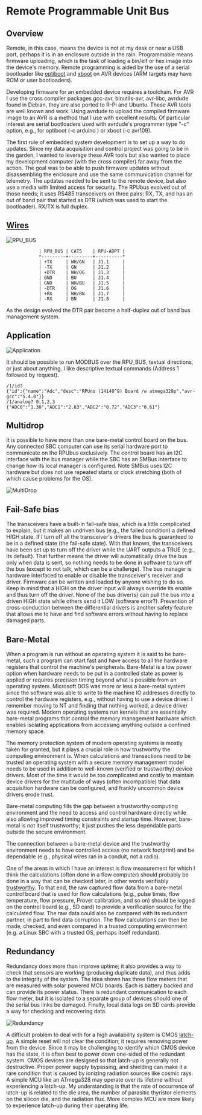 # Remote Programmable Unit Bus

## Overview

Remote, in this case, means the device is not at my desk or near a USB port, perhaps it is in an enclosure outside in the rain. Programmable means firmware uploading, which is the task of loading a bin/elf or hex image into the device's memory. Remote programming is aided by the use of a serial bootloader like [optiboot] and [xboot] on AVR devices (ARM targets may have ROM or user bootloaders). 

[optiboot]: https://github.com/Optiboot/optiboot
[xboot]:https://github.com/alexforencich/xboot

Developing firmware for an embedded device requires a toolchain. For AVR I use the cross compiler packages gcc-avr, binutils-avr, avr-libc, avrdude found in Debian, they are also ported to R-Pi and Ubuntu. These AVR tools are well known and work. Using avrdude to upload the compiled firmware image to an AVR is a method that I use with excellent results. Of particular interest are serial bootloaders used with avrdude's programmer type "-c" option, e.g., for optiboot (-c arduino ) or xboot (-c avr109). 

The first rule of embedded system development is to set up a way to do updates. Since my data acquisition and control project was going to be in the garden, I wanted to leverage these AVR tools but also wanted to place my development computer (with the cross compiler) far away from the action. The goal was to be able to push firmware updates without disassembling the enclosure and use the same communication channel for telemetry. The updates needed to be sent to the remote device, but also use a media with limited access for security. The RPUbus evolved out of those needs; it uses RS485 transceivers on three pairs: RX, TX, and has an out of band pair that started as DTR (which was used to start the bootloader). RX/TX is full duplex.


## [Wires]

[Wires]: ./Documents/RPU_BUS.pdf

![RPU_BUS](./Documents/RPU_BUS.png "RPU_BUS")

```
            | RPU_BUS | CAT5    | RPU-ADPT |
            *---------+---------+----------*
            | +TX     | WH/GN   | J1.1     |
            | -TX     | GN      | J1.2     |
            | +DTR    | WH/OG   | J1.3     |
            | GND     | BU      | J1.4     |
            | GND     | WH/BU   | J1.5     |
            | -DTR    | OG      | J1.6     |
            | +RX     | WH/BN   | J1.7     |
            | -RX     | BN      | J1.8     |
```

As the design evolved the DTR pair become a half-duplex out of band bus management system.


## Application

![Application](./Documents/Application.svg "Application")

It should be possible to run MODBUS over the RPU_BUS, textual directions, or just about anything. I like descriptive textual commands (Address 1 followed by request). 

```
/1/id?
{"id":{"name":"Adc","desc":"RPUno (14140^9) Board /w atmega328p","avr-gcc":"5.4.0"}}
/1/analog? 0,1,2,3
{"ADC0":"1.38","ADC1":"2.83","ADC2":"0.72","ADC3":"0.61"}
```


## Multidrop

It is possible to have more than one bare-metal control board on the bus. Any connected SBC computer can use its serial hardware port to communicate on the RPUbus exclusively. The control board has an I2C interface with the bus manager while the SBC has an SMBus interface to change how its local manager is configured. Note SMBus uses I2C hardware but does not use repeated starts or clock stretching (both of which cause problems for the OS).

![MultiDrop](./Documents/MultiDrop.png "MultiDrop")


## Fail-Safe bias

The transceivers have a built-in fail-safe bias, which is a little complicated to explain, but it makes an undriven bus (e.g., the failed condition) a defined HIGH state. If I turn off all the transceiver's drivers the bus is guaranteed to be in a defined state (the fail-safe state). With that known, the transceivers have been set up to turn off the driver while the UART outputs a TRUE (e.g., its default). That further means the driver will automatically drive the bus only when data is sent, so nothing needs to be done in software to turn off the bus (except to not talk, which can be a challenge). The bus manager is hardware interfaced to enable or disable the transceiver's receiver and driver. Firmware can be written and loaded by anyone wishing to do so. Keep in mind that a HIGH on the driver input will always override its enable and thus turn off the driver. None of the bus driver(s) can pull the bus into a driven HIGH state while others send it LOW (software error?). Prevention of cross-conduction between the differential drivers is another safety feature that allows me to have and find software errors without having to replace damaged parts.


## Bare-Metal

When a program is run without an operating system it is said to be bare-metal, such a program can start fast and have access to all the hardware registers that control the machine's peripherals. Bare-Metal is a low power option when hardware needs to be put in a controlled state as power is applied or requires precision timing beyond what is possible from an operating system. Microsoft DOS was more or less a bare-metal system since the software was able to write to the machine IO addresses directly to control the hardware registers, e.g., without having to use a device driver. I remember moving to NT and finding that nothing worked, a device driver was required. Modern operating systems run kernels that are essentially bare-metal programs that control the memory management hardware which enables isolating applications from accessing anything outside a confined memory space.

The memory protection system of modern operating systems is mostly taken for granted, but it plays a crucial role in how trustworthy the computing environment is. When calculations and transactions need to be trusted an operating system with a secure memory management model needs to be used in addition to well-known (verified or trustworthy) device drivers. Most of the time it would be too complicated and costly to maintain device drivers for the multitude of ways (often incompatible) that data acquisition hardware can be configured, and frankly uncommon device drivers erode trust. 

Bare-metal computing fills the gap between a trustworthy computing environment and the need to access and control hardware directly while also allowing improved timing constraints and startup time. However, bare-metal is not itself trustworthy; it just pushes the less dependable parts outside the secure environment.

The connection between a bare-metal device and the trustworthy environment needs to have controlled access (no network footprint) and be dependable (e.g., physical wires ran in a conduit, not a radio). 

One of the areas in which I have an interest is flow measurement for which I think the calculations (often done in a flow computer) should probably be done in a way that can be checked later, in other words verifiably [trustworthy]. To that end, the raw captured flow data from a bare-metal control board that is used for flow calculations (e.g., pulse times, flow temperature, flow pressure, Prover calibration, and so on) should be logged on the control board (e.g., SD card) to provide a verification source for the calculated flow. The raw data could also be compared with its redundant partner, in part to find data corruption. The flow calculations can then be made, checked, and even compared in a trusted computing environment (e.g. a Linux SBC with a trusted OS, perhaps itself redundant).

[trustworthy]: https://web.archive.org/web/20190322121858/http://mcwg.org/mcg-mirror/trustdef.htm


## Redundancy

Redundancy does more than improve uptime; it also provides a way to check that sensors are working (producing duplicate data), and thus adds to the integrity of the system. The idea shown has three flow meters that are measured with solar powered MCU boards. Each is battery backed and can provide its power status. There is redundant communication to each flow meter, but it is isolated to a separate group of devices should one of the serial bus links be damaged. Finally, local data logs on SD cards provide a way for checking and recovering data. 

![Redundancy](./Documents/Redundancy.png "Redundancy")

A difficult problem to deal with for a high availability system is CMOS [latch-up]. A simple reset will not clear the condition; it requires removing power from the device. Since it may be challenging to identify which CMOS device has the state, it is often best to power down one-sided of the redundant system. CMOS devices are designed so that latch-up is generally not destructive. Proper power supply bypassing, and shielding can make it a rare condition that is caused by ionizing radiation sources like cosmic rays. A simple MCU like an ATmega328 may operate over its lifetime without experiencing a latch-up. My understanding is that the rate of occurrence of latch-up is related to the die area, the number of parasitic thyristor elements on the silicon die, and the radiation flux. More complex MCU are more likely to experience latch-up during their operating life.

[latch-up]: https://en.wikipedia.org/wiki/Latch-up
